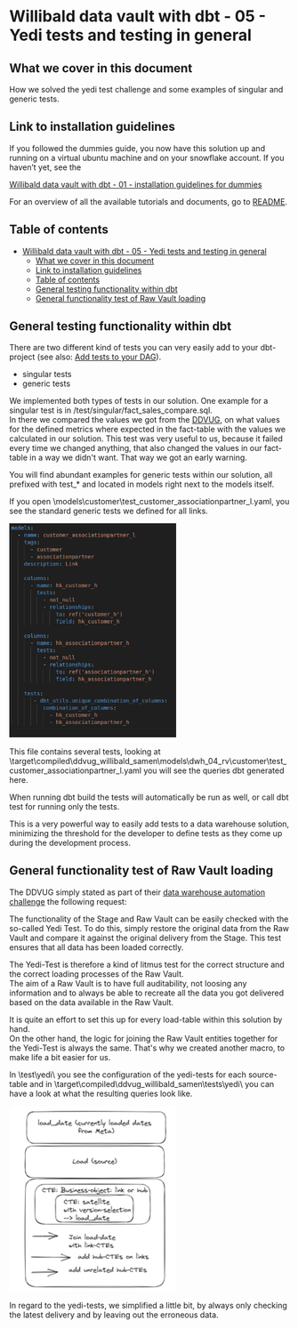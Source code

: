 # Willibald data vault with dbt - 05 - Yedi tests and testing in general

## What we cover in this document
How we solved the yedi test challenge and some examples of singular and generic tests.

## Link to installation guidelines
If you followed the dummies guide, you now have this solution up and running on a virtual ubuntu machine and on your snowflake account. 
If you haven’t yet, see the   

[Willibald data vault with dbt - 01 - installation guidelines for dummies](Willibald_data_vault_with_dbt-01-installation_guidelines_for_dummies.md)

For an overview of all the available tutorials and documents, go to [README](../README.md).

## Table of contents
- [Willibald data vault with dbt - 05 - Yedi tests and testing in general](#willibald-data-vault-with-dbt---05---yedi-tests-and-testing-in-general)
  - [What we cover in this document](#what-we-cover-in-this-document)
  - [Link to installation guidelines](#link-to-installation-guidelines)
  - [Table of contents](#table-of-contents)
  - [General testing functionality within dbt](#general-testing-functionality-within-dbt)
  - [General functionality test of Raw Vault loading](#general-functionality-test-of-raw-vault-loading)


## General testing functionality within dbt

There are two different kind of tests you can very easily add to your dbt-project (see also: [Add tests to your DAG](https://docs.getdbt.com/docs/build/tests)).
- singular tests
- generic tests

We implemented both types of tests in our solution.
One example for a singular test is in /test/singular/fact_sales_compare.sql.  
In there we compared the values we got from the [DDVUG](https://datavaultusergroup.de/), on what values for the defined metrics where expected in the fact-table with the values we calculated in our solution. This test was very useful to us, because it failed every time we changed anything, that also changed the values in our fact-table in a way we didn't want. That way we got an early warning.

You will find abundant examples for generic tests within our solution, all prefixed with test_* and located in models right next to the models itself.

If you open \models\customer\test_customer_associationpartner_l.yaml, you see the standard generic tests we defined for all links.

<img src="images/model_test_customer_associationpartner.png" alt="model_test_customer_associationpartner" width="300">

This file contains several tests, looking at \target\compiled\ddvug_willibald_samen\models\dwh_04_rv\customer\test_customer_associationpartner_l.yaml
you will see the queries dbt generated here.

When running dbt build the tests will automatically be run as well, or call dbt test for running only the tests.

This is a very powerful way to easily add tests to a data warehouse solution, minimizing the threshold for the developer to define tests as they come up during the development process.


## General functionality test of Raw Vault loading

The DDVUG simply stated as part of their [data warehouse automation challenge](https://dwa-compare.info/en/start-2/) the following request:

The functionality of the Stage and Raw Vault can be easily checked with the so-called Yedi Test. To do this, simply restore the original data from the Raw Vault and compare it against the original delivery from the Stage. This test ensures that all data has been loaded correctly.

The Yedi-Test is therefore a kind of litmus test for the correct structure and the correct loading processes of the Raw Vault.  
The aim of a Raw Vault is to have full auditability, not loosing any information and to always be able to recreate all the data you got delivered based on the data available in the Raw Vault.

It is quite an effort to set this up for every load-table within this solution by hand.  
On the other hand, the logic for joining the Raw Vault entities together for the Yedi-Test is always the same.
That's why we created another macro, to make life a bit easier for us.

In \test\yedi\ you see the configuration of the yedi-tests for each source-table 
and in \target\compiled\ddvug_willibald_samen\tests\yedi\ you can have a look at what the resulting queries look like.

<img src="images/yedi_test.png" alt="yedi_test" width="300">

In regard to the yedi-tests, we simplified a little bit, by always only checking the latest delivery and by leaving out the erroneous data.

